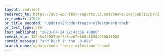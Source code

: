 ```yaml
---
layout: redirect
redirect_to: https://a8c-woo-test-reports.s3.amazonaws.com/public/pr/37948/e2e/index.html
pr_number: 37948
pr_title_encoded: "Update%2Fcode+freeze+milestone+branch"
pr_test_type: e2e
last_published: "2023-04-24 22:41:56 +0000"
commit_sha: 12743c87337dbffa4ae67a688c33059f80313028
commit_message: "add back in the .0-dev"
branch_name: update/code-freeze-milestone-branch
---
```

